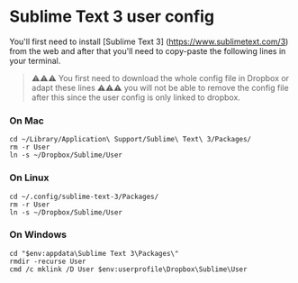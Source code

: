 # Sublime Text 3 user config

You'll first need to install [Sublime Text 3] (https://www.sublimetext.com/3) from the web and after that you'll need to copy-paste the following lines in your terminal.

> ⚠️⚠️⚠️ You first need to download the whole config file in Dropbox or adapt these lines
⚠️⚠️⚠️ you will not be able to remove the config file after this since the user config is only linked to dropbox.

### On Mac
```
cd ~/Library/Application\ Support/Sublime\ Text\ 3/Packages/
rm -r User
ln -s ~/Dropbox/Sublime/User
```

### On Linux
```
cd ~/.config/sublime-text-3/Packages/
rm -r User
ln -s ~/Dropbox/Sublime/User
```

### On Windows

```
cd "$env:appdata\Sublime Text 3\Packages\"
rmdir -recurse User
cmd /c mklink /D User $env:userprofile\Dropbox\Sublime\User
```
